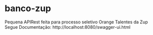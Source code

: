 # banco-zup
Pequena APIRest feita para processo seletivo Orange Talentes da Zup
Segue Documentação: http://localhost:8080/swagger-ui.html
